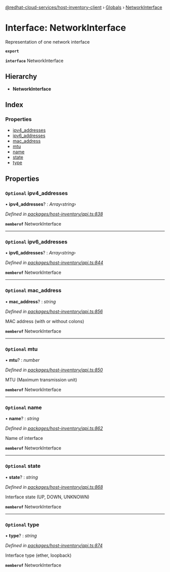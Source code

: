 [@redhat-cloud-services/host-inventory-client](../README.md) › [Globals](../globals.md) › [NetworkInterface](networkinterface.md)

# Interface: NetworkInterface

Representation of one network interface

**`export`** 

**`interface`** NetworkInterface

## Hierarchy

* **NetworkInterface**

## Index

### Properties

* [ipv4_addresses](networkinterface.md#optional-ipv4_addresses)
* [ipv6_addresses](networkinterface.md#optional-ipv6_addresses)
* [mac_address](networkinterface.md#optional-mac_address)
* [mtu](networkinterface.md#optional-mtu)
* [name](networkinterface.md#optional-name)
* [state](networkinterface.md#optional-state)
* [type](networkinterface.md#optional-type)

## Properties

### `Optional` ipv4_addresses

• **ipv4_addresses**? : *Array‹string›*

*Defined in [packages/host-inventory/api.ts:838](https://github.com/RedHatInsights/javascript-clients/blob/master/packages/host-inventory/api.ts#L838)*

**`memberof`** NetworkInterface

___

### `Optional` ipv6_addresses

• **ipv6_addresses**? : *Array‹string›*

*Defined in [packages/host-inventory/api.ts:844](https://github.com/RedHatInsights/javascript-clients/blob/master/packages/host-inventory/api.ts#L844)*

**`memberof`** NetworkInterface

___

### `Optional` mac_address

• **mac_address**? : *string*

*Defined in [packages/host-inventory/api.ts:856](https://github.com/RedHatInsights/javascript-clients/blob/master/packages/host-inventory/api.ts#L856)*

MAC address (with or without colons)

**`memberof`** NetworkInterface

___

### `Optional` mtu

• **mtu**? : *number*

*Defined in [packages/host-inventory/api.ts:850](https://github.com/RedHatInsights/javascript-clients/blob/master/packages/host-inventory/api.ts#L850)*

MTU (Maximum transmission unit)

**`memberof`** NetworkInterface

___

### `Optional` name

• **name**? : *string*

*Defined in [packages/host-inventory/api.ts:862](https://github.com/RedHatInsights/javascript-clients/blob/master/packages/host-inventory/api.ts#L862)*

Name of interface

**`memberof`** NetworkInterface

___

### `Optional` state

• **state**? : *string*

*Defined in [packages/host-inventory/api.ts:868](https://github.com/RedHatInsights/javascript-clients/blob/master/packages/host-inventory/api.ts#L868)*

Interface state (UP, DOWN, UNKNOWN)

**`memberof`** NetworkInterface

___

### `Optional` type

• **type**? : *string*

*Defined in [packages/host-inventory/api.ts:874](https://github.com/RedHatInsights/javascript-clients/blob/master/packages/host-inventory/api.ts#L874)*

Interface type (ether, loopback)

**`memberof`** NetworkInterface
